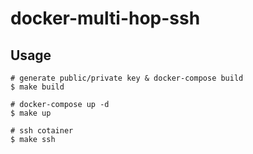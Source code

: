 # docker-multi-hop-ssh

## Usage

```console
# generate public/private key & docker-compose build
$ make build

# docker-compose up -d
$ make up

# ssh cotainer
$ make ssh
```
